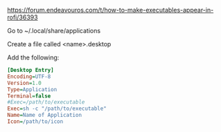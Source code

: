 https://forum.endeavouros.com/t/how-to-make-executables-appear-in-rofi/36393

Go to ~/.local/share/applications

Create a file called \<name\>.desktop

Add the following:
```ini
[Desktop Entry]
Encoding=UTF-8
Version=1.0
Type=Application
Terminal=false
#Exec=/path/to/executable
Exec=sh -c "/path/to/executable"
Name=Name of Application
Icon=/path/to/icon
```


